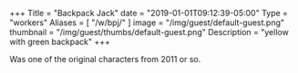 +++
Title = "Backpack Jack"
date = "2019-01-01T09:12:39-05:00"
Type = "workers"
Aliases = [
    "/w/bpj/"
]
image = "/img/guest/default-guest.png"
thumbnail = "/img/guest/thumbs/default-guest.png"
Description = "yellow with green backpack"
+++

Was one of the original characters from 2011 or so.